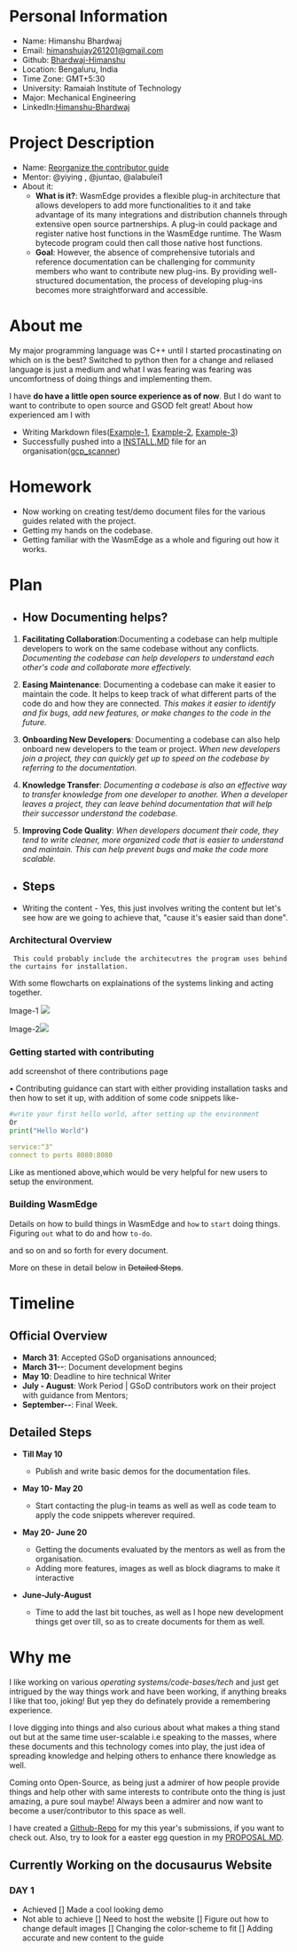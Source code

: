 **Personal Information**
=====================
- Name: Himanshu Bhardwaj
- Email: himanshujay261201@gmail.com
- Github: [Bhardwaj-Himanshu](https://github.com/Bhardwaj-Himanshu)
- Location: Bengaluru, India
- Time Zone: GMT+5:30
- University: Ramaiah Institute of Technology
- Major: Mechanical Engineering
- LinkedIn:[Himanshu-Bhardwaj](https://www.linkedin.com/in/himanshu--bhardwaj/)

**Project Description**
=====================
- Name: [Reorganize the contributor guide](https://github.com/WasmEdge/GSoD2023#project-idea-reorganize-the-contributor-guide)
- Mentor:  @yiying , @juntao, @alabulei1
- About it:
  - **What is it?**: WasmEdge provides a flexible plug-in architecture that allows developers to add more functionalities to it and take advantage of its many integrations and distribution channels through extensive open source partnerships. A plug-in could package and register native host functions in the WasmEdge runtime. The Wasm bytecode program could then call those native host functions.
  - **Goal**: However, the absence of comprehensive tutorials and reference documentation can be challenging for community members who want to contribute new plug-ins. By providing well-structured documentation, the process of developing plug-ins becomes more straightforward and accessible.
 


**About me**
=====================
My major programming language was C++ until I started procastinating on which on is the best? Switched to python then for a change and reliased language is just a medium and what I was fearing was fearing was uncomfortness of doing things and implementing them.

I have **do have a little open source experience as of now**. But I do want to want to contribute to open source and GSOD felt great! About how experienced am I with 

- Writing Markdown files([Example-1](https://github.com/Bhardwaj-Himanshu/GSOC_SUBMISSION_2023/blob/main/README.md), [Example-2](https://github.com/Bhardwaj-Himanshu/GSOC_SUBMISSION_2023/blob/main/Internet%20Health%20Report/PROPOSAL.MD), [Example-3](https://github.com/Bhardwaj-Himanshu/Bhardwaj-Himanshu/blob/main/README.md))
- Successfully pushed into a [INSTALL.MD](https://github.com/google/gcp_scanner/blob/main/INSTALL.md) file for an organisation([gcp_scanner](https://github.com/google/gcp_scanner/pull/131))

**Homework**
=====================
- Now working on creating test/demo document files for the various guides related with the project.
- Getting my hands on the codebase.
- Getting familiar with the WasmEdge as a whole and figuring out how it works.

**Plan**
=====================


 - ## How Documenting helps?
 
 
 1. **Facilitating Collaboration**:Documenting a codebase can help multiple developers to work on the same codebase without any conflicts. *Documenting the codebase can help developers to understand each other's code and collaborate more effectively.*
    
2.  **Easing Maintenance**: Documenting a codebase can make it easier to maintain the code. It helps to keep track of what different parts of the code do and how they are connected. *This makes it easier to identify and fix bugs, add new features, or make changes to the code in the future.*
    
3.  **Onboarding New Developers**: Documenting a codebase can also help onboard new developers to the team or project. *When new developers join a project, they can quickly get up to speed on the codebase by referring to the documentation.*    

4.  **Knowledge Transfer**: *Documenting a codebase is also an effective way to transfer knowledge from one developer to another. When a developer leaves a project, they can leave behind documentation that will help their successor understand the codebase.*
    
5.  **Improving Code Quality**: *When developers document their code, they tend to write cleaner, more organized code that is easier to understand and maintain. This can help prevent bugs and make the code more scalable.* 
    
- ## Steps
- Writing the content
               - Yes, this just involves writing the content but let's see how are we going to achieve that, "cause it's easier said than done".
### Architectural Overview


     This could probably include the architecutres the program uses behind the curtains for installation.
With some flowcharts on explainations of the systems linking and acting together.
    
Image-1 ![](https://user-images.githubusercontent.com/74407676/229855081-99c673a7-0a41-488f-87e1-23d5f177a52d.png)

Image-2![](https://user-images.githubusercontent.com/74407676/229855134-b94c110b-063b-479b-9af1-9ba0254b99c0.png)


### Getting started with contributing

add screenshot of there contributions page

• Contributing guidance can start with either providing installation tasks and then how to set it up, with addition of some code snippets like-
```py
#write your first hello world, after setting up the environment
Or
print("Hello World")
```
```yml
service:"3"
connect to ports 8080:8080
```
Like as mentioned above,which would be very helpful for new users to setup the environment.

### Building WasmEdge   
Details on how to build things in WasmEdge and `how` to `start` doing things.
Figuring `out` what to do and how `to-do`.

and so on and so forth for every document.
          

More on these in detail below in  ~~Detailed Steps~~.


**Timeline**
=====================

## Official Overview

- **March 31**: Accepted GSoD organisations announced;
- **March 31--**: Document development begins
- **May 10**: Deadline to hire technical Writer
- **July - August**: Work Period | GSoD contributors work on their project with guidance from Mentors;
- **September--**: Final Week.

## Detailed Steps

- **Till May 10**
  - Publish and write basic demos for the documentation files.

- **May 10- May 20**
  - Start contacting the plug-in teams as well as well as code team to apply the code snippets wherever required.

- **May 20- June 20**
  - Getting the documents evaluated by the mentors as well as from the organisation.
  - Adding more features, images as well as block diagrams to make it interactive

- **June-July-August**
    - Time to add the last bit touches, as well as I hope new development things get over till, so as to create documents for them as well.

  
**Why me**
=====================
I like working on various *operating systems/code-bases/tech* and just get intrigued by the way things work and have been working, if anything breaks I like that too, joking! But yep they do definately provide a remembering experience.

I love digging into things and also curious about what makes a thing stand out but at the same time user-scalable i.e speaking to the masses, where these documents and this technology comes into play, the just idea of spreading knowledge and helping others to enhance there knowledge as well.

Coming onto Open-Source, as being just a admirer of how people provide things and help other with same interests to contribute onto the thing is just amazing, a pure soul maybe!  Always been a admirer and now want to become a user/contributor to this space as well.


I have created a [Github-Repo](https://github.com/Bhardwaj-Himanshu/Wasm_Edge_GSOD-23) for my this year's submissions, if you want to check out.
Also, try to look for a easter egg question in my [PROPOSAL.MD](https://github.com/Bhardwaj-Himanshu/Wasm_Edge_GSOD-23/blob/main/README.md).


## Currently Working on the docusaurus Website

### DAY 1
- Achieved
   [] Made a cool looking demo
- Not able to achieve
   [] Need to host the website
   [] Figure out how to change default images
   [] Changing the color-scheme to fit
   [] Adding accurate and new content to the guide

